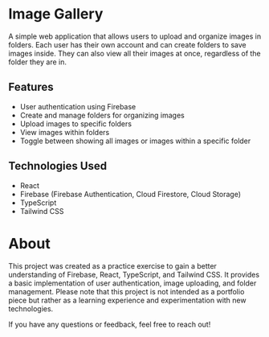 # Image Gallery

A simple web application that allows users to upload and organize images in folders. Each user has their own account and can create folders to save images inside. They can also view all their images at once, regardless of the folder they are in.

## Features

- User authentication using Firebase
- Create and manage folders for organizing images
- Upload images to specific folders
- View images within folders
- Toggle between showing all images or images within a specific folder

## Technologies Used

- React
- Firebase (Firebase Authentication, Cloud Firestore, Cloud Storage)
- TypeScript
- Tailwind CSS




# About
This project was created as a practice exercise to gain a better understanding of Firebase, React, TypeScript, and Tailwind CSS. It provides a basic implementation of user authentication, image uploading, and folder management. Please note that this project is not intended as a portfolio piece but rather as a learning experience and experimentation with new technologies.

If you have any questions or feedback, feel free to reach out!
